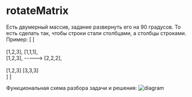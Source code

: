 # rotateMatrix

Есть двумерный массив, задание развернуть его на 90 градусов. То есть сделать так, чтобы строки стали столбцами, а столбцы строками.
Пример:
   [                     [        
<br>
    [1,2,3],              [1,1,1],
    <br>
    [1,2,3],    ----->    [2,2,2],    
    <br>
    [1,2,3]               [3,3,3]
    <br>
    ]                     ]           


Функциональная схема разбора задачи и решения:
![diagram](https://github.com/itsonlythebeginning/rotateMatrix/assets/107440223/8af535e0-afe4-462e-b8b1-279a7ed71c40)
